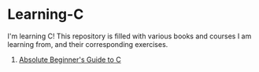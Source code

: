 Learning-C
==========

I'm learning C! This repository is filled with various books and courses I am learning from, and their corresponding exercises. 

1. [Absolute Beginner's Guide to C](http://www.amazon.com/Absolute-Beginners-Guide-2nd-Edition/dp/0672305100/ref=sr_1_1?ie=UTF8&qid=1401385804&sr=8-1&keywords=absolute+beginner%27s+guide+to+c)
